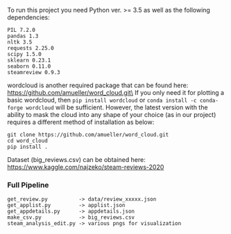 To run this project you need Python ver. >= 3.5 as well as the following dependencies:
```
PIL 7.2.0
pandas 1.3
nltk 3.5
requests 2.25.0
scipy 1.5.0
sklearn 0.23.1
seaborn 0.11.0
steamreview 0.9.3
```
wordcloud is another required package that can be found here: https://github.com/amueller/word_cloud.git\
If you only need it for plotting a basic wordcloud, then `pip install wordcloud` or `conda install -c conda-forge wordcloud` will be sufficient. However, the latest version with the ability to mask the cloud into any shape of your choice (as in our project) requires a different method of installation as below:
```
git clone https://github.com/amueller/word_cloud.git
cd word_cloud
pip install .
```

Dataset (big_reviews.csv) can be obtained here: https://www.kaggle.com/najzeko/steam-reviews-2020

### Full Pipeline
```
get_review.py          -> data/review_xxxxx.json
get_applist.py         -> applist.json
get_appdetails.py      -> appdetails.json
make_csv.py            -> big_reviews.csv
steam_analysis_edit.py -> various pngs for visualization
```

